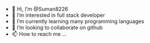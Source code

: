 - 👋 Hi, I’m @Suman8226
- 👀 I’m interested in full stack developer
- 🌱 I’m currently learning many programming languages
- 💞️ I’m looking to collaborate on github
- 📫 How to reach me ...

<!---
Suman8226/Suman8226 is a ✨ special ✨ repository because its `README.md` (this file) appears on your GitHub profile.
You can click the Preview link to take a look at your changes.
--->
